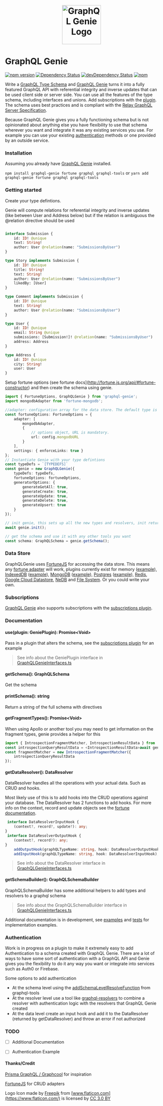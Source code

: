 <h1 align="center">
	<img width="128px" src="https://raw.githubusercontent.com/genie-team/graphql-genie/master/resources/logo.svg?sanitize=true" alt="GraphQL Genie Logo">
</h1>

# GraphQL Genie

[![npm version](https://img.shields.io/npm/v/graphql-genie.svg)](https://www.npmjs.com/package/graphql-genie)
[![Dependency Status](https://david-dm.org/genie-team/graphql-genie.svg)](https://david-dm.org/genie-team/graphql-genie)
[![devDependency Status](https://david-dm.org/genie-team/graphql-genie/dev-status.svg)](https://david-dm.org/genie-team/graphql-genie/?type=dev)
[![npm](https://img.shields.io/npm/l/graphql-genie.svg)](https://github.com/genie-team/graphql-genie/blob/master/LICENSE)

Write a [GraphQL Type Schema](https://graphql.org/learn/schema/) and [GraphQL Genie](https://github.com/genie-team/graphql-genie) turns it into a fully featured GraphQL API with referential integrity and inverse updates that can be used client side or server side. You can use all the features of the type schema, including interfaces and unions. Add subscriptions with the [plugin](https://github.com/genie-team/graphql-genie/tree/master/plugins/subscriptions). The schema uses best practices and is compliant with the [Relay GraphQL Server Specification](https://facebook.github.io/relay/docs/en/graphql-server-specification.html#mutations). 

Because GraphQL Genie gives you a fully functioning schema but is not opinionated about anything else you have flexibility to use that schema wherever you want and integrate it was any existing services you use. For example you can use your existing [authentication](#authentication) methods or one provided by an outside service.

### Installation
Assuming you already have [GraphQL Genie](https://github.com/genie-team/graphql-genie) installed.

`npm install graphql-genie fortune graphql graphql-tools` or `yarn add graphql-genie fortune graphql graphql-tools`

### Getting started

Create your type defintions.

Genie will compute relations for referential integrity and inverse updates (like between User and Address below) but if the relation is ambiguous the @relation directive should be used
```graphql 

interface Submission {
	id: ID! @unique
	text: String!
	author: User @relation(name: "SubmissionsByUser")
}

type Story implements Submission {
	id: ID! @unique
	title: String!
	text: String!
	author: User @relation(name: "SubmissionsByUser")
	likedBy: [User]
}

type Comment implements Submission {
	id: ID! @unique
	text: String!
	author: User @relation(name: "SubmissionsByUser")
}

type User {
	id: ID! @unique
	email: String @unique
	submissions: [Submission!]! @relation(name: "SubmissionsByUser")
	address: Address
}

type Address {
	id: ID! @unique
	city: String!
	user: User
}


```

Setup fortune options (see fortune docs](http://fortune.js.org/api/#fortune-constructor) and then create the schema using genie.

```ts
import { FortuneOptions, GraphQLGenie } from 'graphql-genie';
import mongodbAdapter from 'fortune-mongodb';

//adapter: configuration array for the data store. The default type is the memory adapter. See below for other adapter options
const fortuneOptions: FortuneOptions = {
	adapter: [
		mongodbAdapter,
		{
			// options object, URL is mandatory.
			url: config.mongodbURL
		}
	],
	settings: { enforceLinks: true }
};
// Instantiate Genie with your type defintions
const typeDefs = `[TYPEDEFS]`
const genie = new GraphQLGenie({ 
	typeDefs: typeDefs, 
	fortuneOptions: fortuneOptions, 
	generatorOptions: {
		generateGetAll: true,
		generateCreate: true,
		generateUpdate: true,
		generateDelete: true,
		generateUpsert: true
	}
});

// init genie, this sets up all the new types and resolvers, init returns a promise so use await or .then()
await genie.init();

// get the schema and use it with any other tools you want
const schema: GraphQLSchema = genie.getSchema();
```

### Data Store 

GraphQLGenie uses [FortuneJS](http://fortune.js.org) for accessing the data store. This means any [fortune adapter](http://fortune.js.org/plugins/) will work, plugins currently exist for memory ([example](https://github.com/genie-team/graphql-genie/tree/master/examples/memory)), [IndexedDB](https://github.com/fortunejs/fortune-indexeddb) ([example](https://github.com/genie-team/graphql-genie/tree/master/examples/indexeddb)), [MongoDB](https://github.com/fortunejs/fortune-mongodb) ([example](https://github.com/genie-team/graphql-genie/tree/master/examples/mongodb)), [Postgres](https://github.com/fortunejs/fortune-postgres) ([example](https://github.com/genie-team/graphql-genie/tree/master/examples/postgresql)), [Redis](https://github.com/thibremy/fortune-redis), [Google Cloud Datastore](https://github.com/patrinhani-ciandt/fortune-datastore), [NeDB](https://github.com/fortunejs/fortune-nedb) and [File System](https://github.com/fortunejs/fortune-fs). Or you could write your own.

### Subscriptions

[GraphQL Genie](https://github.com/genie-team/graphql-genie) also supports subscriptions with the [subscriptions plugin](https://github.com/genie-team/graphql-genie/tree/master/plugins/subscriptions). 


### Documentation

#### use(plugin: GeniePlugin): Promise\<Void\>

Pass in a plugin that alters the schema, see the [subscriptions plugin](https://github.com/genie-team/graphql-genie/tree/master/plugins/subscriptions) for an example

> See info about the GeniePlugin interface in [GraphQLGenieInterfaces.ts](https://github.com/genie-team/graphql-genie/blob/master/src/GraphQLGenieInterfaces.ts)

#### getSchema(): GraphQLSchema

Get the schema

#### printSchema(): string

Return a string of the full schema with directives


#### getFragmentTypes(): Promise\<Void\>
When using Apollo or another tool you may need to get information on the fragment types, genie provides a helper for this
```ts
import { IntrospectionFragmentMatcher, IntrospectionResultData } from 'apollo-cache-inmemory';
const introspectionQueryResultData = <IntrospectionResultData>await genie.getFragmentTypes();
const fragmentMatcher = new IntrospectionFragmentMatcher({
	introspectionQueryResultData
});
```


#### getDataResolver(): DataResolver
DataResolver handles all the operations with your actual data. Such as CRUD and hooks. 

Most likely use of this is to add hooks into the CRUD operations against your database. The DataResolver has 2 functions to add hooks. For more info on the context, record and update objects see the [fortune documentation](http://fortune.js.org/#input-and-output-hooks).

```ts
 interface DataResolverInputHook {
	(context?, record?, update?): any;
}
 interface DataResolverOutputHook {
	(context?, record?): any;
}
	addOutputHook(graphQLTypeName: string, hook: DataResolverOutputHook);
	addInputHook(graphQLTypeName: string, hook: DataResolverInputHook);
```

> See info about the DataResolver interface in [GraphQLGenieInterfaces.ts](https://github.com/genie-team/graphql-genie/blob/master/src/GraphQLGenieInterfaces.ts)

#### getSchemaBuilder(): GraphQLSchemaBuilder
GraphQLSchemaBuilder has some additional helpers to add types and resolvers to a graphql schema

> See info about the GraphQLSchemaBuilder interface in [GraphQLGenieInterfaces.ts](https://github.com/genie-team/graphql-genie/blob/master/src/GraphQLGenieInterfaces.ts)


Additional documentation is in development, see [examples](https://github.com/genie-team/graphql-genie/tree/master/examples) and [tests](https://github.com/genie-team/graphql-genie/tree/master/src/tests) for implementation examples.

### Authentication

Work is in progress on a plugin to make it extremely easy to add Authentication to a schema created with GraphQL Genie. There are a lot of ways to have some sort of authentication with a GraphQL API and Genie gives you the flexibility to do it any way you want or integrate into services such as Auth0 or Firebase.

Some options to add authentication
 * At the schema level using the [addSchemaLevelResolveFunction](https://www.apollographql.com/docs/graphql-tools/resolvers.html#addSchemaLevelResolveFunction) from graphql-tools
 * At the resolver level use a tool like [graphql-resolvers](https://github.com/lucasconstantino/graphql-resolvers) to combine  a resolver with authentication logic with the resolvers that GraphQL Genie created
 * At the data level create an input hook and add it to the DataResolver (returned by getDataResolver) and throw an error if not authorized 


### TODO

- [ ] Additional Documentation
- [ ] Authentication Example


#### Thanks/Credit

[Prisma GraphQL / Graphcool](https://github.com/prismagraphql/prisma) for inspiration

[FortuneJS](http://fortune.js.org) for CRUD adapters

Logo Icon made by [Freepik](http://www.freepik.com) from [www.flaticon.com](https://www.flaticon.com/) is licensed by [CC 3.0 BY](http://creativecommons.org/licenses/by/3.0/)